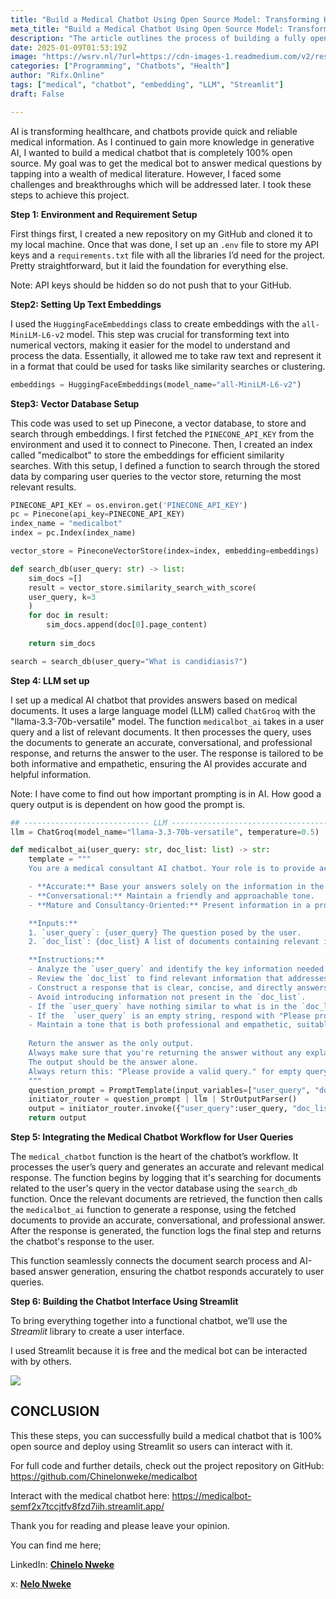 ```yaml
---
title: "Build a Medical Chatbot Using Open Source Model: Transforming Healthcare Through AI"
meta_title: "Build a Medical Chatbot Using Open Source Model: Transforming Healthcare Through AI"
description: "The article outlines the process of building a fully open-source medical chatbot using AI. It details the steps taken, including environment setup, text embedding creation, vector database configuration, and the integration of a large language model (LLM) for generating responses. The final step involves creating a user interface with Streamlit for user interaction. The chatbot is designed to provide accurate and empathetic medical information based on user queries and relevant documents from a vector database. The project aims to enhance access to reliable healthcare information through AI technology."
date: 2025-01-09T01:53:19Z
image: "https://wsrv.nl/?url=https://cdn-images-1.readmedium.com/v2/resize:fit:800/1*850c_t9WLHYl_hCZeTNtSw.jpeg"
categories: ["Programming", "Chatbots", "Health"]
author: "Rifx.Online"
tags: ["medical", "chatbot", "embedding", "LLM", "Streamlit"]
draft: False

---
```







AI is transforming healthcare, and chatbots provide quick and reliable medical information. As I continued to gain more knowledge in generative AI, I wanted to build a medical chatbot that is completely 100% open source. My goal was to get the medical bot to answer medical questions by tapping into a wealth of medical literature. However, I faced some challenges and breakthroughs which will be addressed later. I took these steps to achieve this project.

**Step 1: Environment and Requirement Setup**

First things first, I created a new repository on my GitHub and cloned it to my local machine. Once that was done, I set up an `.env` file to store my API keys and a `requirements.txt` file with all the libraries I’d need for the project. Pretty straightforward, but it laid the foundation for everything else.

Note: API keys should be hidden so do not push that to your GitHub.

**Step2: Setting Up Text Embeddings**

I used the `HuggingFaceEmbeddings` class to create embeddings with the `all-MiniLM-L6-v2` model. This step was crucial for transforming text into numerical vectors, making it easier for the model to understand and process the data. Essentially, it allowed me to take raw text and represent it in a format that could be used for tasks like similarity searches or clustering.


```python
embeddings = HuggingFaceEmbeddings(model_name="all-MiniLM-L6-v2")
```
**Step3: Vector Database Setup**

This code was used to set up Pinecone, a vector database, to store and search through embeddings. I first fetched the `PINECONE_API_KEY` from the environment and used it to connect to Pinecone. Then, I created an index called "medicalbot" to store the embeddings for efficient similarity searches. With this setup, I defined a function to search through the stored data by comparing user queries to the vector store, returning the most relevant results.


```python
PINECONE_API_KEY = os.environ.get('PINECONE_API_KEY')
pc = Pinecone(api_key=PINECONE_API_KEY)
index_name = "medicalbot"
index = pc.Index(index_name)

vector_store = PineconeVectorStore(index=index, embedding=embeddings)

def search_db(user_query: str) -> list:
    sim_docs =[]
    result = vector_store.similarity_search_with_score(
    user_query, k=3
    )
    for doc in result:
        sim_docs.append(doc[0].page_content)
    
    return sim_docs    

search = search_db(user_query="What is candidiasis?")


```
**Step 4: LLM set up**

I set up a medical AI chatbot that provides answers based on medical documents. It uses a large language model (LLM) called `ChatGroq` with the "llama\-3\.3\-70b\-versatile" model. The function `medicalbot_ai` takes in a user query and a list of relevant documents. It then processes the query, uses the documents to generate an accurate, conversational, and professional response, and returns the answer to the user. The response is tailored to be both informative and empathetic, ensuring the AI provides accurate and helpful information.

Note: I have come to find out how important prompting is in AI. How good a query output is is dependent on how good the prompt is.


```python
## ---------------------------- LLM --------------------------------------
llm = ChatGroq(model_name="llama-3.3-70b-versatile", temperature=0.5)

def medicalbot_ai(user_query: str, doc_list: list) -> str:
    template = """
    You are a medical consultant AI chatbot. Your role is to provide accurate and reliable answers to user questions based on the provided documents. Use the information from the `doc_list` to address the `user_query` thoroughly and correctly. Ensure that your response is:

    - **Accurate:** Base your answers solely on the information in the provided documents.
    - **Conversational:** Maintain a friendly and approachable tone.
    - **Mature and Consultancy-Oriented:** Present information in a professional and trustworthy manner.

    **Inputs:**
    1. `user_query`: {user_query} The question posed by the user.
    2. `doc_list`: {doc_list} A list of documents containing relevant information related to the user's question.

    **Instructions:**
    - Analyze the `user_query` and identify the key information needed to answer it.
    - Review the `doc_list` to find relevant information that addresses the query.
    - Construct a response that is clear, concise, and directly answers the user's question using the information from the documents.
    - Avoid introducing information not present in the `doc_list`.
    - If the `user_query` have nothing similar to what is in the `doc_list`, return document not found or something in an apologetic way, tell the user to ask for something related to the context.
    - If the  `user_query` is an empty string, respond with "Please provide a valid query.".
    - Maintain a tone that is both professional and empathetic, suitable for a consultancy setting.
    
    Return the answer as the only output. 
    Always make sure that you're returning the answer without any explanation. 
    The output should be the answer alone.
    Always return this: "Please provide a valid query." for empty query.
    """
    question_prompt = PromptTemplate(input_variables=["user_query", "doc_list"], template=template)
    initiator_router = question_prompt | llm | StrOutputParser()
    output = initiator_router.invoke({"user_query":user_query, "doc_list":doc_list})
    return output
```
**Step 5: Integrating the Medical Chatbot Workflow for User Queries**

The `medical_chatbot` function is the heart of the chatbot’s workflow. It processes the user’s query and generates an accurate and relevant medical response. The function begins by logging that it's searching for documents related to the user's query in the vector database using the `search_db` function. Once the relevant documents are retrieved, the function then calls the `medicalbot_ai` function to generate a response, using the fetched documents to provide an accurate, conversational, and professional answer. After the response is generated, the function logs the final step and returns the chatbot's response to the user.

This function seamlessly connects the document search process and AI\-based answer generation, ensuring the chatbot responds accurately to user queries.

**Step 6: Building the Chatbot Interface Using Streamlit**

To bring everything together into a functional chatbot, we’ll use the *Streamlit* library to create a user interface.

I used Streamlit because it is free and the medical bot can be interacted with by others.

![](https://wsrv.nl/?url=https://cdn-images-1.readmedium.com/v2/resize:fit:800/1*yD9EtsqLXs9FETlcDRsCdQ.png)


## CONCLUSION

This these steps, you can successfully build a medical chatbot that is 100% open source and deploy using Streamlit so users can interact with it.

For full code and further details, check out the project repository on GitHub: <https://github.com/Chinelonweke/medicalbot>

Interact with the medical chatbot here: [https://medicalbot\-semf2x7tccjtfv8fzd7iih.streamlit.app/](https://medicalbot-semf2x7tccjtfv8fzd7iih.streamlit.app/)

Thank you for reading and please leave your opinion.

You can find me here;

LinkedIn: [**Chinelo Nweke**](https://www.linkedin.com/feed/?trk=404_page)

x: [**Nelo Nweke**](https://x.com/nelonweke?s=21)


